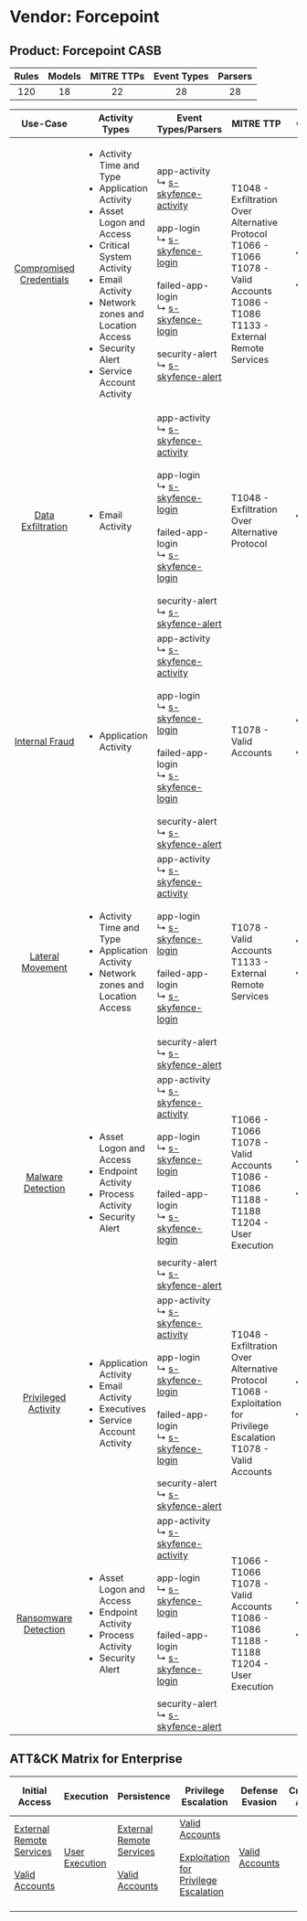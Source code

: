 Vendor: Forcepoint
==================
Product: Forcepoint CASB
------------------------
| Rules | Models | MITRE TTPs | Event Types | Parsers |
|:-----:|:------:|:----------:|:-----------:|:-------:|
|  120  |   18   |     22     |     28      |   28    |

|                                 Use-Case                                  | Activity Types                                                                                                                                                                                                                                                  | Event Types/Parsers                                                                                                                                                                                                                                                                                                                                                                   | MITRE TTP                                                                                                                                          | Content                                              |
|:-------------------------------------------------------------------------:| --------------------------------------------------------------------------------------------------------------------------------------------------------------------------------------------------------------------------------------------------------------- | ------------------------------------------------------------------------------------------------------------------------------------------------------------------------------------------------------------------------------------------------------------------------------------------------------------------------------------------------------------------------------------- | -------------------------------------------------------------------------------------------------------------------------------------------------- | ---------------------------------------------------- |
| [Compromised Credentials](../UseCases/usecase_compromised_credentials.md) | <ul><li>Activity Time  and Type</li><li>Application Activity</li><li>Asset Logon and Access</li><li>Critical System Activity</li><li>Email Activity</li><li>Network zones and Location Access</li><li>Security Alert</li><li>Service Account Activity</li></ul> |  app-activity<br> ↳ [s-skyfence-activity](../Parsers/parserContent_s-skyfence-activity.md)<br><br> app-login<br> ↳ [s-skyfence-login](../Parsers/parserContent_s-skyfence-login.md)<br><br> failed-app-login<br> ↳ [s-skyfence-login](../Parsers/parserContent_s-skyfence-login.md)<br><br> security-alert<br> ↳ [s-skyfence-alert](../Parsers/parserContent_s-skyfence-alert.md)<br> | T1048 - Exfiltration Over Alternative Protocol<br>T1066 - T1066<br>T1078 - Valid Accounts<br>T1086 - T1086<br>T1133 - External Remote Services<br> | <ul><li>59 Rules</li></ul><ul><li>9 Models</li></ul> |
|       [Data Exfiltration](../UseCases/usecase_data_exfiltration.md)       | <ul><li>Email Activity</li></ul>                                                                                                                                                                                                                                |  app-activity<br> ↳ [s-skyfence-activity](../Parsers/parserContent_s-skyfence-activity.md)<br><br> app-login<br> ↳ [s-skyfence-login](../Parsers/parserContent_s-skyfence-login.md)<br><br> failed-app-login<br> ↳ [s-skyfence-login](../Parsers/parserContent_s-skyfence-login.md)<br><br> security-alert<br> ↳ [s-skyfence-alert](../Parsers/parserContent_s-skyfence-alert.md)<br> | T1048 - Exfiltration Over Alternative Protocol<br>                                                                                                 | <ul><li>3 Rules</li></ul>                            |
|          [Internal Fraud](../UseCases/usecase_internal_fraud.md)          | <ul><li>Application Activity</li></ul>                                                                                                                                                                                                                          |  app-activity<br> ↳ [s-skyfence-activity](../Parsers/parserContent_s-skyfence-activity.md)<br><br> app-login<br> ↳ [s-skyfence-login](../Parsers/parserContent_s-skyfence-login.md)<br><br> failed-app-login<br> ↳ [s-skyfence-login](../Parsers/parserContent_s-skyfence-login.md)<br><br> security-alert<br> ↳ [s-skyfence-alert](../Parsers/parserContent_s-skyfence-alert.md)<br> | T1078 - Valid Accounts<br>                                                                                                                         | <ul><li>13 Rules</li></ul><ul><li>1 Models</li></ul> |
|        [Lateral Movement](../UseCases/usecase_lateral_movement.md)        | <ul><li>Activity Time  and Type</li><li>Application Activity</li><li>Network zones and Location Access</li></ul>                                                                                                                                                |  app-activity<br> ↳ [s-skyfence-activity](../Parsers/parserContent_s-skyfence-activity.md)<br><br> app-login<br> ↳ [s-skyfence-login](../Parsers/parserContent_s-skyfence-login.md)<br><br> failed-app-login<br> ↳ [s-skyfence-login](../Parsers/parserContent_s-skyfence-login.md)<br><br> security-alert<br> ↳ [s-skyfence-alert](../Parsers/parserContent_s-skyfence-alert.md)<br> | T1078 - Valid Accounts<br>T1133 - External Remote Services<br>                                                                                     | <ul><li>7 Rules</li></ul><ul><li>1 Models</li></ul>  |
|       [Malware Detection](../UseCases/usecase_malware_detection.md)       | <ul><li>Asset Logon and Access</li><li>Endpoint Activity</li><li>Process Activity</li><li>Security Alert</li></ul>                                                                                                                                              |  app-activity<br> ↳ [s-skyfence-activity](../Parsers/parserContent_s-skyfence-activity.md)<br><br> app-login<br> ↳ [s-skyfence-login](../Parsers/parserContent_s-skyfence-login.md)<br><br> failed-app-login<br> ↳ [s-skyfence-login](../Parsers/parserContent_s-skyfence-login.md)<br><br> security-alert<br> ↳ [s-skyfence-alert](../Parsers/parserContent_s-skyfence-alert.md)<br> | T1066 - T1066<br>T1078 - Valid Accounts<br>T1086 - T1086<br>T1188 - T1188<br>T1204 - User Execution<br>                                            | <ul><li>16 Rules</li></ul><ul><li>3 Models</li></ul> |
|     [Privileged Activity](../UseCases/usecase_privileged_activity.md)     | <ul><li>Application Activity</li><li>Email Activity</li><li>Executives</li><li>Service Account Activity</li></ul>                                                                                                                                               |  app-activity<br> ↳ [s-skyfence-activity](../Parsers/parserContent_s-skyfence-activity.md)<br><br> app-login<br> ↳ [s-skyfence-login](../Parsers/parserContent_s-skyfence-login.md)<br><br> failed-app-login<br> ↳ [s-skyfence-login](../Parsers/parserContent_s-skyfence-login.md)<br><br> security-alert<br> ↳ [s-skyfence-alert](../Parsers/parserContent_s-skyfence-alert.md)<br> | T1048 - Exfiltration Over Alternative Protocol<br>T1068 - Exploitation for Privilege Escalation<br>T1078 - Valid Accounts<br>                      | <ul><li>6 Rules</li></ul><ul><li>1 Models</li></ul>  |
|    [Ransomware Detection](../UseCases/usecase_ransomware_detection.md)    | <ul><li>Asset Logon and Access</li><li>Endpoint Activity</li><li>Process Activity</li><li>Security Alert</li></ul>                                                                                                                                              |  app-activity<br> ↳ [s-skyfence-activity](../Parsers/parserContent_s-skyfence-activity.md)<br><br> app-login<br> ↳ [s-skyfence-login](../Parsers/parserContent_s-skyfence-login.md)<br><br> failed-app-login<br> ↳ [s-skyfence-login](../Parsers/parserContent_s-skyfence-login.md)<br><br> security-alert<br> ↳ [s-skyfence-alert](../Parsers/parserContent_s-skyfence-alert.md)<br> | T1066 - T1066<br>T1078 - Valid Accounts<br>T1086 - T1086<br>T1188 - T1188<br>T1204 - User Execution<br>                                            | <ul><li>16 Rules</li></ul><ul><li>3 Models</li></ul> |

ATT&CK Matrix for Enterprise
----------------------------
| Initial Access                                                                                                                                   | Execution                                                           | Persistence                                                                                                                                      | Privilege Escalation                                                                                                                                          | Defense Evasion                                                     | Credential Access | Discovery | Lateral Movement | Collection | Command and Control | Exfiltration                                                                                | Impact |
| ------------------------------------------------------------------------------------------------------------------------------------------------ | ------------------------------------------------------------------- | ------------------------------------------------------------------------------------------------------------------------------------------------ | ------------------------------------------------------------------------------------------------------------------------------------------------------------- | ------------------------------------------------------------------- | ----------------- | --------- | ---------------- | ---------- | ------------------- | ------------------------------------------------------------------------------------------- | ------ |
| [External Remote Services](https://attack.mitre.org/techniques/T1133)<br><br>[Valid Accounts](https://attack.mitre.org/techniques/T1078)<br><br> | [User Execution](https://attack.mitre.org/techniques/T1204)<br><br> | [External Remote Services](https://attack.mitre.org/techniques/T1133)<br><br>[Valid Accounts](https://attack.mitre.org/techniques/T1078)<br><br> | [Valid Accounts](https://attack.mitre.org/techniques/T1078)<br><br>[Exploitation for Privilege Escalation](https://attack.mitre.org/techniques/T1068)<br><br> | [Valid Accounts](https://attack.mitre.org/techniques/T1078)<br><br> |                   |           |                  |            |                     | [Exfiltration Over Alternative Protocol](https://attack.mitre.org/techniques/T1048)<br><br> |        |